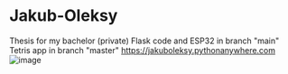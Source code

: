 # Jakub-Oleksy
Thesis for my bachelor (private)
Flask code and ESP32 in branch "main"
Tetris app in branch "master"
https://jakuboleksy.pythonanywhere.com
![image](https://github.com/JakubOleksy1/Jakub-Oleksy/assets/128323350/742e5bc4-3ad4-4f01-92f4-cb8cbf7e2ea5)
